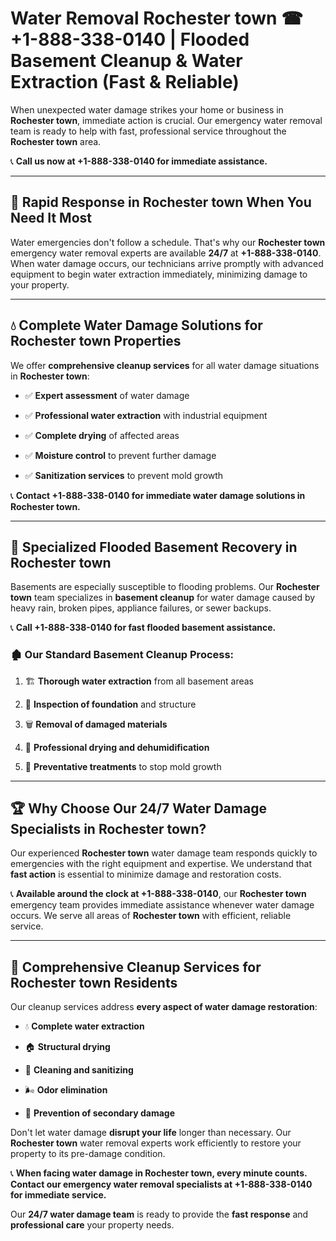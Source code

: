 # Water Removal Rochester town ☎ +1-888-338-0140 | Flooded Basement Cleanup & Water Extraction (Fast & Reliable)

When unexpected water damage strikes your home or business in **Rochester town**, immediate action is crucial. Our emergency water removal team is ready to help with fast, professional service throughout the **Rochester town** area. 

📞 **Call us now at +1-888-338-0140 for immediate assistance.**
---
## 🚀 Rapid Response in Rochester town When You Need It Most
Water emergencies don't follow a schedule. That's why our **Rochester town** emergency water removal experts are available **24/7** at **+1-888-338-0140**. When water damage occurs, our technicians arrive promptly with advanced equipment to begin water extraction immediately, minimizing damage to your property.
---
## 💧 Complete Water Damage Solutions for Rochester town Properties
We offer **comprehensive cleanup services** for all water damage situations in **Rochester town**:
- ✅ **Expert assessment** of water damage  
- ✅ **Professional water extraction** with industrial equipment  
- ✅ **Complete drying** of affected areas  
- ✅ **Moisture control** to prevent further damage  
- ✅ **Sanitization services** to prevent mold growth  
📞 **Contact +1-888-338-0140 for immediate water damage solutions in Rochester town.**
---
## 🌊 Specialized Flooded Basement Recovery in Rochester town
Basements are especially susceptible to flooding problems. Our **Rochester town** team specializes in **basement cleanup** for water damage caused by heavy rain, broken pipes, appliance failures, or sewer backups. 
📞 **Call +1-888-338-0140 for fast flooded basement assistance.**
### 🏚️ Our Standard Basement Cleanup Process:
1. 🏗️ **Thorough water extraction** from all basement areas  
2. 🔎 **Inspection of foundation** and structure  
3. 🗑️ **Removal of damaged materials**  
4. 💨 **Professional drying and dehumidification**  
5. 🚫 **Preventative treatments** to stop mold growth  
---
## 🏆 Why Choose Our 24/7 Water Damage Specialists in Rochester town?
Our experienced **Rochester town** water damage team responds quickly to emergencies with the right equipment and expertise. We understand that **fast action** is essential to minimize damage and restoration costs.
📞 **Available around the clock at +1-888-338-0140**, our **Rochester town** emergency team provides immediate assistance whenever water damage occurs. We serve all areas of **Rochester town** with efficient, reliable service.
---
## 🧹 Comprehensive Cleanup Services for Rochester town Residents
Our cleanup services address **every aspect of water damage restoration**:
- 💧 **Complete water extraction**  
- 🏠 **Structural drying**  
- 🧼 **Cleaning and sanitizing**  
- 🌬️ **Odor elimination**  
- 🚫 **Prevention of secondary damage**  
Don't let water damage **disrupt your life** longer than necessary. Our **Rochester town** water removal experts work efficiently to restore your property to its pre-damage condition.
📞 **When facing water damage in Rochester town, every minute counts. Contact our emergency water removal specialists at +1-888-338-0140 for immediate service.**
Our **24/7 water damage team** is ready to provide the **fast response** and **professional care** your property needs.
